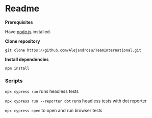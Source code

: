 # Readme

**Prerequisites**

Have [node.js](https://nodejs.org/en/download/) installed.

**Clone repository**

```
git clone https://github.com/Alejandrosu/TeamInternational.git
```

**Install dependencies**
```
npm install
```

### Scripts
`npx cypress run` runs headless tests

`npx cypress run --reporter dot` runs headless tests with dot reporter

`npx cypress open` to open and run browser tests
